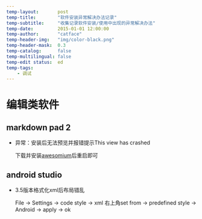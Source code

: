 ```yaml
---
temp-layout:       post
temp-title:        "软件安装异常解决办法记录"
temp-subtitle:     "收集记录软件安装/使用中出现的异常解决办法"
temp-date:         2015-01-01 12:00:00
temp-author:       "catface"
temp-header-img:   "img/color-black.png"
temp-header-mask:  0.3
temp-catalog:      false
temp-multilingual: false
temp-edit status:  ed
temp-tags:
    - 调试
---
```


# 编辑类软件

## markdown pad 2

- 异常：安装后无法预览并报错提示This view has crashed

    下载并安装[awesomium](http://markdownpad.com/download/awesomium_v1.6.6_sdk_win.exe)后重启即可
    
## android studio

- 3.5版本格式化xml后布局错乱

    File -> Settings -> code style -> xml 右上角set from -> predefined style -> Android -> apply -> ok